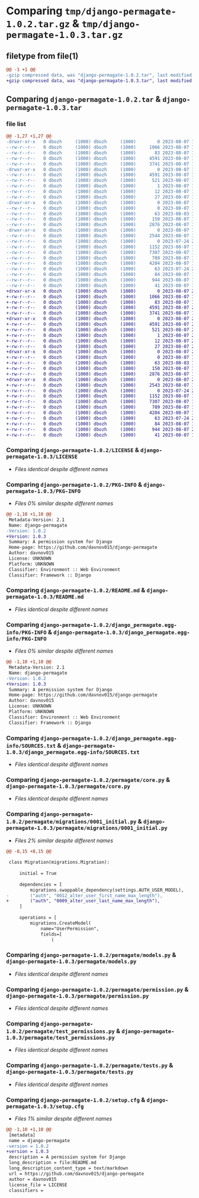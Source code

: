 # Comparing `tmp/django-permagate-1.0.2.tar.gz` & `tmp/django-permagate-1.0.3.tar.gz`

## filetype from file(1)

```diff
@@ -1 +1 @@
-gzip compressed data, was "django-permagate-1.0.2.tar", last modified: Mon Aug  7 19:53:32 2023, max compression
+gzip compressed data, was "django-permagate-1.0.3.tar", last modified: Mon Aug  7 20:00:10 2023, max compression
```

## Comparing `django-permagate-1.0.2.tar` & `django-permagate-1.0.3.tar`

### file list

```diff
@@ -1,27 +1,27 @@
-drwxr-xr-x   0 dbozh     (1000) dbozh     (1000)        0 2023-08-07 19:53:32.580596 django-permagate-1.0.2/
--rw-r--r--   0 dbozh     (1000) dbozh     (1000)     1066 2023-08-07 18:18:41.000000 django-permagate-1.0.2/LICENSE
--rw-r--r--   0 dbozh     (1000) dbozh     (1000)       83 2023-08-07 18:52:50.000000 django-permagate-1.0.2/MANIFEST.in
--rw-r--r--   0 dbozh     (1000) dbozh     (1000)     4591 2023-08-07 19:53:32.580596 django-permagate-1.0.2/PKG-INFO
--rw-r--r--   0 dbozh     (1000) dbozh     (1000)     3741 2023-08-07 19:45:34.000000 django-permagate-1.0.2/README.md
-drwxr-xr-x   0 dbozh     (1000) dbozh     (1000)        0 2023-08-07 19:53:32.570596 django-permagate-1.0.2/django_permagate.egg-info/
--rw-r--r--   0 dbozh     (1000) dbozh     (1000)     4591 2023-08-07 19:53:32.000000 django-permagate-1.0.2/django_permagate.egg-info/PKG-INFO
--rw-r--r--   0 dbozh     (1000) dbozh     (1000)      521 2023-08-07 19:53:32.000000 django-permagate-1.0.2/django_permagate.egg-info/SOURCES.txt
--rw-r--r--   0 dbozh     (1000) dbozh     (1000)        1 2023-08-07 19:53:32.000000 django-permagate-1.0.2/django_permagate.egg-info/dependency_links.txt
--rw-r--r--   0 dbozh     (1000) dbozh     (1000)       12 2023-08-07 19:53:32.000000 django-permagate-1.0.2/django_permagate.egg-info/requires.txt
--rw-r--r--   0 dbozh     (1000) dbozh     (1000)       27 2023-08-07 19:53:32.000000 django-permagate-1.0.2/django_permagate.egg-info/top_level.txt
-drwxr-xr-x   0 dbozh     (1000) dbozh     (1000)        0 2023-08-07 19:53:32.580596 django-permagate-1.0.2/permagate/
--rw-r--r--   0 dbozh     (1000) dbozh     (1000)        0 2023-08-07 17:54:26.000000 django-permagate-1.0.2/permagate/__init__.py
--rw-r--r--   0 dbozh     (1000) dbozh     (1000)       63 2023-08-03 17:00:47.000000 django-permagate-1.0.2/permagate/admin.py
--rw-r--r--   0 dbozh     (1000) dbozh     (1000)      150 2023-08-07 17:52:54.000000 django-permagate-1.0.2/permagate/apps.py
--rw-r--r--   0 dbozh     (1000) dbozh     (1000)     2876 2023-08-07 17:19:40.000000 django-permagate-1.0.2/permagate/core.py
-drwxr-xr-x   0 dbozh     (1000) dbozh     (1000)        0 2023-08-07 19:53:32.580596 django-permagate-1.0.2/permagate/migrations/
--rw-r--r--   0 dbozh     (1000) dbozh     (1000)     2544 2023-08-07 19:53:03.000000 django-permagate-1.0.2/permagate/migrations/0001_initial.py
--rw-r--r--   0 dbozh     (1000) dbozh     (1000)        0 2023-07-24 20:37:50.000000 django-permagate-1.0.2/permagate/migrations/__init__.py
--rw-r--r--   0 dbozh     (1000) dbozh     (1000)     1152 2023-08-07 19:52:04.000000 django-permagate-1.0.2/permagate/models.py
--rw-r--r--   0 dbozh     (1000) dbozh     (1000)     7307 2023-08-07 17:03:48.000000 django-permagate-1.0.2/permagate/permission.py
--rw-r--r--   0 dbozh     (1000) dbozh     (1000)      789 2023-08-07 17:42:18.000000 django-permagate-1.0.2/permagate/test_permissions.py
--rw-r--r--   0 dbozh     (1000) dbozh     (1000)     4204 2023-08-07 17:52:11.000000 django-permagate-1.0.2/permagate/tests.py
--rw-r--r--   0 dbozh     (1000) dbozh     (1000)       63 2023-07-24 20:37:50.000000 django-permagate-1.0.2/permagate/views.py
--rw-r--r--   0 dbozh     (1000) dbozh     (1000)       84 2023-08-07 18:38:18.000000 django-permagate-1.0.2/pyproject.toml
--rw-r--r--   0 dbozh     (1000) dbozh     (1000)      944 2023-08-07 19:53:32.580596 django-permagate-1.0.2/setup.cfg
--rw-r--r--   0 dbozh     (1000) dbozh     (1000)       41 2023-08-07 18:34:35.000000 django-permagate-1.0.2/setup.py
+drwxr-xr-x   0 dbozh     (1000) dbozh     (1000)        0 2023-08-07 20:00:10.020600 django-permagate-1.0.3/
+-rw-r--r--   0 dbozh     (1000) dbozh     (1000)     1066 2023-08-07 18:18:41.000000 django-permagate-1.0.3/LICENSE
+-rw-r--r--   0 dbozh     (1000) dbozh     (1000)       83 2023-08-07 18:52:50.000000 django-permagate-1.0.3/MANIFEST.in
+-rw-r--r--   0 dbozh     (1000) dbozh     (1000)     4591 2023-08-07 20:00:10.020600 django-permagate-1.0.3/PKG-INFO
+-rw-r--r--   0 dbozh     (1000) dbozh     (1000)     3741 2023-08-07 19:45:34.000000 django-permagate-1.0.3/README.md
+drwxr-xr-x   0 dbozh     (1000) dbozh     (1000)        0 2023-08-07 20:00:10.010600 django-permagate-1.0.3/django_permagate.egg-info/
+-rw-r--r--   0 dbozh     (1000) dbozh     (1000)     4591 2023-08-07 20:00:10.000000 django-permagate-1.0.3/django_permagate.egg-info/PKG-INFO
+-rw-r--r--   0 dbozh     (1000) dbozh     (1000)      521 2023-08-07 20:00:10.000000 django-permagate-1.0.3/django_permagate.egg-info/SOURCES.txt
+-rw-r--r--   0 dbozh     (1000) dbozh     (1000)        1 2023-08-07 20:00:10.000000 django-permagate-1.0.3/django_permagate.egg-info/dependency_links.txt
+-rw-r--r--   0 dbozh     (1000) dbozh     (1000)       12 2023-08-07 20:00:10.000000 django-permagate-1.0.3/django_permagate.egg-info/requires.txt
+-rw-r--r--   0 dbozh     (1000) dbozh     (1000)       27 2023-08-07 20:00:10.000000 django-permagate-1.0.3/django_permagate.egg-info/top_level.txt
+drwxr-xr-x   0 dbozh     (1000) dbozh     (1000)        0 2023-08-07 20:00:10.010600 django-permagate-1.0.3/permagate/
+-rw-r--r--   0 dbozh     (1000) dbozh     (1000)        0 2023-08-07 17:54:26.000000 django-permagate-1.0.3/permagate/__init__.py
+-rw-r--r--   0 dbozh     (1000) dbozh     (1000)       63 2023-08-03 17:00:47.000000 django-permagate-1.0.3/permagate/admin.py
+-rw-r--r--   0 dbozh     (1000) dbozh     (1000)      150 2023-08-07 17:52:54.000000 django-permagate-1.0.3/permagate/apps.py
+-rw-r--r--   0 dbozh     (1000) dbozh     (1000)     2876 2023-08-07 17:19:40.000000 django-permagate-1.0.3/permagate/core.py
+drwxr-xr-x   0 dbozh     (1000) dbozh     (1000)        0 2023-08-07 20:00:10.020600 django-permagate-1.0.3/permagate/migrations/
+-rw-r--r--   0 dbozh     (1000) dbozh     (1000)     2543 2023-08-07 19:58:16.000000 django-permagate-1.0.3/permagate/migrations/0001_initial.py
+-rw-r--r--   0 dbozh     (1000) dbozh     (1000)        0 2023-07-24 20:37:50.000000 django-permagate-1.0.3/permagate/migrations/__init__.py
+-rw-r--r--   0 dbozh     (1000) dbozh     (1000)     1152 2023-08-07 19:52:04.000000 django-permagate-1.0.3/permagate/models.py
+-rw-r--r--   0 dbozh     (1000) dbozh     (1000)     7307 2023-08-07 17:03:48.000000 django-permagate-1.0.3/permagate/permission.py
+-rw-r--r--   0 dbozh     (1000) dbozh     (1000)      789 2023-08-07 17:42:18.000000 django-permagate-1.0.3/permagate/test_permissions.py
+-rw-r--r--   0 dbozh     (1000) dbozh     (1000)     4204 2023-08-07 17:52:11.000000 django-permagate-1.0.3/permagate/tests.py
+-rw-r--r--   0 dbozh     (1000) dbozh     (1000)       63 2023-07-24 20:37:50.000000 django-permagate-1.0.3/permagate/views.py
+-rw-r--r--   0 dbozh     (1000) dbozh     (1000)       84 2023-08-07 18:38:18.000000 django-permagate-1.0.3/pyproject.toml
+-rw-r--r--   0 dbozh     (1000) dbozh     (1000)      944 2023-08-07 20:00:10.020600 django-permagate-1.0.3/setup.cfg
+-rw-r--r--   0 dbozh     (1000) dbozh     (1000)       41 2023-08-07 18:34:35.000000 django-permagate-1.0.3/setup.py
```

### Comparing `django-permagate-1.0.2/LICENSE` & `django-permagate-1.0.3/LICENSE`

 * *Files identical despite different names*

### Comparing `django-permagate-1.0.2/PKG-INFO` & `django-permagate-1.0.3/PKG-INFO`

 * *Files 0% similar despite different names*

```diff
@@ -1,10 +1,10 @@
 Metadata-Version: 2.1
 Name: django-permagate
-Version: 1.0.2
+Version: 1.0.3
 Summary: A permission system for Django
 Home-page: https://github.com/davnov015/django-permagate
 Author: davnov015
 License: UNKNOWN
 Platform: UNKNOWN
 Classifier: Environment :: Web Environment
 Classifier: Framework :: Django
```

### Comparing `django-permagate-1.0.2/README.md` & `django-permagate-1.0.3/README.md`

 * *Files identical despite different names*

### Comparing `django-permagate-1.0.2/django_permagate.egg-info/PKG-INFO` & `django-permagate-1.0.3/django_permagate.egg-info/PKG-INFO`

 * *Files 0% similar despite different names*

```diff
@@ -1,10 +1,10 @@
 Metadata-Version: 2.1
 Name: django-permagate
-Version: 1.0.2
+Version: 1.0.3
 Summary: A permission system for Django
 Home-page: https://github.com/davnov015/django-permagate
 Author: davnov015
 License: UNKNOWN
 Platform: UNKNOWN
 Classifier: Environment :: Web Environment
 Classifier: Framework :: Django
```

### Comparing `django-permagate-1.0.2/django_permagate.egg-info/SOURCES.txt` & `django-permagate-1.0.3/django_permagate.egg-info/SOURCES.txt`

 * *Files identical despite different names*

### Comparing `django-permagate-1.0.2/permagate/core.py` & `django-permagate-1.0.3/permagate/core.py`

 * *Files identical despite different names*

### Comparing `django-permagate-1.0.2/permagate/migrations/0001_initial.py` & `django-permagate-1.0.3/permagate/migrations/0001_initial.py`

 * *Files 2% similar despite different names*

```diff
@@ -8,15 +8,15 @@
 
 class Migration(migrations.Migration):
 
     initial = True
 
     dependencies = [
         migrations.swappable_dependency(settings.AUTH_USER_MODEL),
-        ("auth", "0012_alter_user_first_name_max_length"),
+        ("auth", "0009_alter_user_last_name_max_length"),
     ]
 
     operations = [
         migrations.CreateModel(
             name="UserPermission",
             fields=[
                 (
```

### Comparing `django-permagate-1.0.2/permagate/models.py` & `django-permagate-1.0.3/permagate/models.py`

 * *Files identical despite different names*

### Comparing `django-permagate-1.0.2/permagate/permission.py` & `django-permagate-1.0.3/permagate/permission.py`

 * *Files identical despite different names*

### Comparing `django-permagate-1.0.2/permagate/test_permissions.py` & `django-permagate-1.0.3/permagate/test_permissions.py`

 * *Files identical despite different names*

### Comparing `django-permagate-1.0.2/permagate/tests.py` & `django-permagate-1.0.3/permagate/tests.py`

 * *Files identical despite different names*

### Comparing `django-permagate-1.0.2/setup.cfg` & `django-permagate-1.0.3/setup.cfg`

 * *Files 1% similar despite different names*

```diff
@@ -1,10 +1,10 @@
 [metadata]
 name = django-permagate
-version = 1.0.2
+version = 1.0.3
 description = A permission system for Django
 long_description = file:README.md
 long_description_content_type = text/markdown
 url = https://github.com/davnov015/django-permagate
 author = davnov015
 license_file = LICENSE
 classifiers =
```

